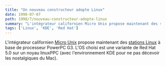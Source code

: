 ```yaml
---
title: "Un nouveau constructeur adopte Linux"
date: 1998-07-07
path: 1998/7/nouveau-constructeur-adopte-linux
summary: "L'intégrateur californien Micro Unix propose maintenant des stations Linux à base de processeur PowerPC G3."
tags: ['Linux', 'KDE', 'Red Hat']
---
```


<P>
L'intégrateur californien <A HREF="http://www.microux.com/">Micro
Unix</A> propose maintenant des <A HREF="http://www.microux.com/linux.html">stations Linux</A> à base de
processeur PowerPC G3.  L'OS choisi est une variante de Red Hat 5.0 sur
un noyau linuxPPC (avec l'environnement KDE pour ne pas décevoir les
nostalgiques du Mac).
</P>


